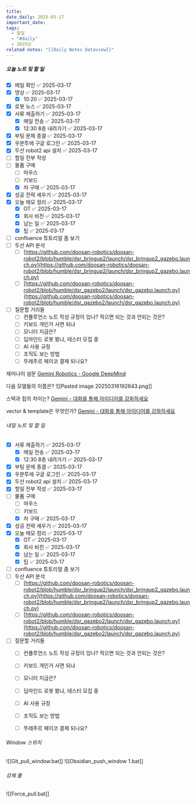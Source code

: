 ```yaml
---
title: 
date_daily: 2025-03-17
important_date: 
tags:
  - 할일
  - "#daily"
  - 2025년
related notes: "[[Daily Notes Dataview]]"
---
```

##### 오늘 노트 및 할 일 
- [x] 메일 확인 ✅ 2025-03-17
- [x] 명상 ✅ 2025-03-17
	- [x] 10:20 ✅ 2025-03-17
- [x] 로봇 뉴스 ✅ 2025-03-17
- [x] 서류 제출하기 ✅ 2025-03-17
	- [x] 메일 전송 ✅ 2025-03-17
	- [x] 12:30 8층 내려가기 ✅ 2025-03-17
- [x] 부팅 문제 종결 ✅ 2025-03-17
- [x] 우분투에 구글 로그인 ✅ 2025-03-17
- [x] 두산 robot2 api 설치 ✅ 2025-03-17
- [ ]  할일 전부 작성
- [ ] 물품 구매
	- [ ] 마우스
	- [ ] 키보드
	- [x] 차 구매 ✅ 2025-03-17
- [x] 성공 전략 세우기 ✅ 2025-03-17
- [x] 오늘 메모 정리 ✅ 2025-03-17
	- [x] OT ✅ 2025-03-17
	- [x] 회사 비전 ✅ 2025-03-17
	- [x] 남는 일 ✅ 2025-03-17  
	- [x] 팁 ✅ 2025-03-17
- [ ] confluence 튜토리얼 좀 보기
- [ ] 두산 API 분석
	- [ ] [https://github.com/doosan-robotics/doosan-robot2/blob/humble/dsr_bringup2/launch/dsr_bringup2_gazebo.launch.py](https://github.com/doosan-robotics/doosan-robot2/blob/humble/dsr_bringup2/launch/dsr_bringup2_gazebo.launch.py)
	- [ ] [https://github.com/doosan-robotics/doosan-robot2/blob/humble/dsr_gazebo2/launch/dsr_gazebo.launch.py](https://github.com/doosan-robotics/doosan-robot2/blob/humble/dsr_gazebo2/launch/dsr_gazebo.launch.py)
- [ ] 질문할 거리들
	- [ ] 컨퓰루언스 노트 작성 규정이 있나? 적으면 되는 것과 안되는 것은?
	- [ ] 키보드 개인거 사면 되냐
	- [ ] 모니터 지급은?
	- [ ] 딥마인드 로봇 봤냐, 테스터 모집 중
	- [ ] AI 사용 규정
	- [ ] 조직도 보는 방법
	- [ ] 뚜레주르 페이코 결제 되나요?

제미나이 설문
[Gemini Robotics - Google DeepMind](https://deepmind.google/technologies/gemini-robotics/)

다음 모델들의 이름은?
![[Pasted image 20250316192643.png]]

스택과 힙의 차이는?
	[‎Gemini - 대화를 통해 아이디어를 강화하세요](https://gemini.google.com/app/61892dacd5b38dcf)

 vector & template은 무엇인가?
	 [‎Gemini - 대화를 통해 아이디어를 강화하세요](https://gemini.google.com/app/4c97b616d06abcbe)
  




###### 내일 노트 및 할 일
- [x] 서류 제출하기 ✅ 2025-03-17
	- [x] 메일 전송 ✅ 2025-03-17
	- [x] 12:30 8층 내려가기 ✅ 2025-03-17
- [x] 부팅 문제 종결 ✅ 2025-03-17
- [x] 우분투에 구글 로그인 ✅ 2025-03-17
- [x] 두산 robot2 api 설치 ✅ 2025-03-17
- [x] 할일 전부 작성 ✅ 2025-03-17
- [ ] 물품 구매
	- [ ] 마우스
	- [ ] 키보드
	- [x] 차 구매 ✅ 2025-03-17
- [x] 성공 전략 세우기 ✅ 2025-03-17
- [x] 오늘 메모 정리 ✅ 2025-03-17
	- [x] OT ✅ 2025-03-17
	- [x] 회사 비전 ✅ 2025-03-17
	- [x] 남는 일 ✅ 2025-03-17  
	- [x] 팁 ✅ 2025-03-17
- [ ] confluence 튜토리얼 좀 보기
- [ ] 두산 API 분석
	- [ ] [https://github.com/doosan-robotics/doosan-robot2/blob/humble/dsr_bringup2/launch/dsr_bringup2_gazebo.launch.py](https://github.com/doosan-robotics/doosan-robot2/blob/humble/dsr_bringup2/launch/dsr_bringup2_gazebo.launch.py)
	- [ ] [https://github.com/doosan-robotics/doosan-robot2/blob/humble/dsr_gazebo2/launch/dsr_gazebo.launch.py](https://github.com/doosan-robotics/doosan-robot2/blob/humble/dsr_gazebo2/launch/dsr_gazebo.launch.py)
- [ ] 질문할 거리들
	- [ ] 컨퓰루언스 노트 작성 규정이 있나? 적으면 되는 것과 안되는 것은?
	- [ ] 키보드 개인거 사면 되냐
	- [ ] 모니터 지급은?
	- [ ] 딥마인드 로봇 봤냐, 테스터 모집 중
	- [ ] AI 사용 규정
	- [ ] 조직도 보는 방법
	- [ ] 뚜레주르 페이코 결제 되나요?


######  Window 스위치
![[Git_pull_window.bat]]
![[Obsidian_push_window 1.bat]]



###### 강제 풀
![[Force_pull.bat]]